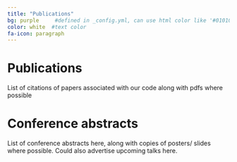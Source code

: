 ```yaml
---
title: "Publications"
bg: purple     #defined in _config.yml, can use html color like '#010101'
color: white  #text color
fa-icon: paragraph
---
```


# Publications

List of citations of papers associated with our code along with pdfs where possible

# Conference abstracts

List of conference abstracts here, along with copies of posters/ slides where possible.
Could also advertise upcoming talks here.